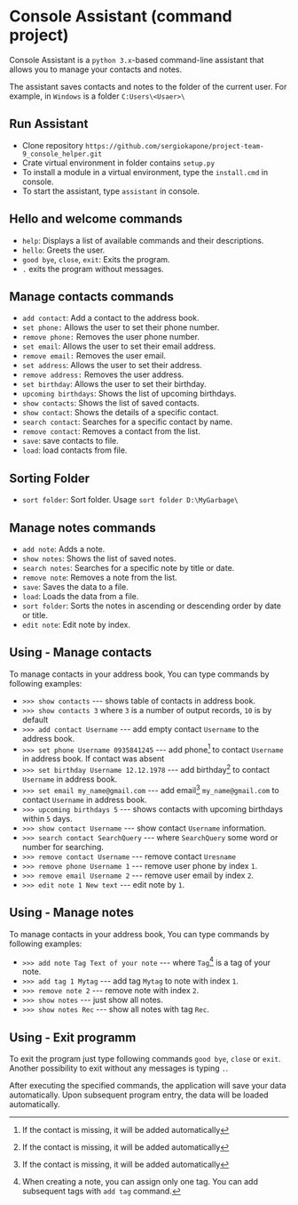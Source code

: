 # Console Assistant (command project)

Console Assistant is a `python 3.x`-based command-line assistant that allows
you to manage your contacts and notes.

The assistant saves contacts and notes to the folder of the current user.
For example, in `Windows` is a folder `C:Users\<Usaer>\`

## Run Assistant

- Clone repository `https://github.com/sergiokapone/project-team-9_console_helper.git`
- Crate virtual environment in folder contains `setup.py`
- To install a module in a virtual environment, type the `install.cmd` in console.
- To start the assistant, type `assistant` in console.

## Hello and welcome commands

- `help`: Displays a list of available commands and their descriptions.
- `hello`: Greets the user.
- `good bye`, `close`, `exit`: Exits the program.
- `.` exits the program without messages.

## Manage contacts commands

- `add contact`: Add a contact to the address book.
- `set phone:` Allows the user to set their phone number.
- `remove phone:` Removes the user phone number.
- `set email`: Allows the user to set their email address.
- `remove email:` Removes the user email.
- `set address`: Allows the user to set their address.
- `remove address:` Removes the user address.
- `set birthday`: Allows the user to set their birthday.
- `upcoming birthdays`: Shows the list of upcoming birthdays.
- `show contacts`: Shows the list of saved contacts.
- `show contact`: Shows the details of a specific contact.
- `search contact`: Searches for a specific contact by name.
- `remove contact`: Removes a contact from the list.
- `save`: save contacts to file.
- `load`: load contacts from file.

## Sorting Folder

- `sort folder`: Sort folder. Usage `sort folder D:\MyGarbage\`

## Manage notes commands

- `add note`: Adds a note.
- `show notes`: Shows the list of saved notes.
- `search notes`: Searches for a specific note by title or date.
- `remove note`: Removes a note from the list.
- `save`: Saves the data to a file.
- `load`: Loads the data from a file.
- `sort folder`: Sorts the notes in ascending or descending order by date or title.
- `edit note`: Edit note by index.

## Using - Manage contacts

To manage contacts in your address book, You can type commands by following examples:

- `>>> show contacts` --- shows table of contacts in address book.
- `>>> show contacts 3` where `3` is a number of output records, `10` is by default
- `>>> add contact Username` --- add empty contact `Username` to the address book.
- `>>> set phone Username 0935841245` --- add phone[^1] to contact `Username` in address book.
  If contact was absent
- `>>> set birthday Username 12.12.1978` --- add birthday[^1] to contact `Username` in address book.
- `>>> set email my_name@gmail.com` --- add email[^1] `my_name@gmail.com` to contact `Username` in address book.
- `>>> upcoming birthdays 5` --- shows contacts with upcoming birthdays within `5` days.
- `>>> show contact Username` --- show contact `Username` information.
- `>>> search contact SearchQuery` --- where `SearchQuery` some word
  or number for searching.
- `>>> remove contact Username` --- remove contact `Uresname`
- `>>> remove phone Username 1` --- remove user phone by index `1`.
- `>>> remove email Username 2` --- remove user email by index `2`.
- `>>> edit note 1 New text` --- edit note by `1`.

[^1]: If the contact is missing, it will be added automatically

## Using - Manage notes

To manage contacts in your address book, You can type commands by following examples:

- `>>> add note Tag Text of your note` --- where `Tag`[^2] is a tag of your note.
- `>>> add tag 1 Mytag` --- add tag `Mytag` to note with index `1`.
- `>>> remove note 2` --- remove note with index `2`.
- `>>> show notes` --- just show all notes.
- `>>> show notes Rec` --- show all notes with tag `Rec`.

[^2]: When creating a note, you can assign only one tag. You can add subsequent tags with `add tag` command.

## Using - Exit programm

To exit the program just type following commands `good bye`, `close` or `exit`.
Another possibility to exit without any messages is typing `.`.

After executing the specified commands, the application will save your data automatically.
Upon subsequent program entry, the data will be loaded automatically.
